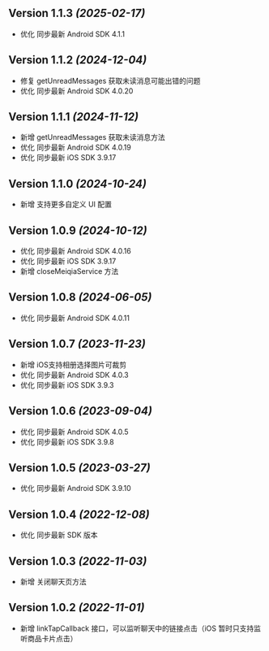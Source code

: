 Version 1.1.3 *(2025-02-17)*
----------------------------
- 优化 同步最新 Android SDK 4.1.1

Version 1.1.2 *(2024-12-04)*
----------------------------
- 修复 getUnreadMessages 获取未读消息可能出错的问题
- 优化 同步最新 Android SDK 4.0.20

Version 1.1.1 *(2024-11-12)*
----------------------------
- 新增 getUnreadMessages 获取未读消息方法
- 优化 同步最新 Android SDK 4.0.19
- 优化 同步最新 iOS SDK 3.9.17

Version 1.1.0 *(2024-10-24)*
----------------------------
- 新增 支持更多自定义 UI 配置

Version 1.0.9 *(2024-10-12)*
----------------------------
- 优化 同步最新 Android SDK 4.0.16
- 优化 同步最新 iOS SDK 3.9.17
- 新增 closeMeiqiaService 方法

Version 1.0.8 *(2024-06-05)*
----------------------------
- 优化 同步最新 Android SDK 4.0.11

Version 1.0.7 *(2023-11-23)*
----------------------------
- 新增 iOS支持相册选择图片可裁剪
- 优化 同步最新 Android SDK 4.0.3
- 优化 同步最新 iOS SDK 3.9.3

Version 1.0.6 *(2023-09-04)*
----------------------------
- 优化 同步最新 Android SDK 4.0.5
- 优化 同步最新 iOS SDK 3.9.8

Version 1.0.5 *(2023-03-27)*
----------------------------
- 优化 同步最新 Android SDK 3.9.10

Version 1.0.4 *(2022-12-08)*
----------------------------
- 优化 同步最新 SDK 版本

Version 1.0.3 *(2022-11-03)*
----------------------------
- 新增 关闭聊天页方法

Version 1.0.2 *(2022-11-01)*
----------------------------
- 新增 linkTapCallback 接口，可以监听聊天中的链接点击（iOS 暂时只支持监听商品卡片点击）

